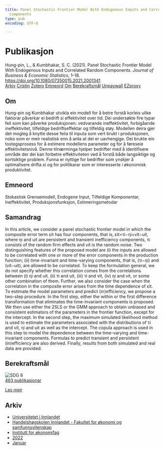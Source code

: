 ```yaml
---
title: Panel Stochastic Frontier Model With Endogenous Inputs and Correlated Random
  Components
type: pub
encoding: UTF-8

---
```

<h1>Publikasjon</h1>
<article id="csl-bib-container-AUJGZKTL" class="csl-bib-container">
  <div class="csl-bib-body"> <div class="csl-entry">Hung-pin, L., &#38; Kumbhakar, S. C. (2021). Panel Stochastic Frontier Model With Endogenous Inputs and Correlated Random Components. <i>Journal of Business &#38; Economic Statistics</i>, 1–18. <a href="https://doi.org/10.1080/07350015.2021.2001341">https://doi.org/10.1080/07350015.2021.2001341</a></div> </div>
  <div class="csl-bib-buttons">
    <a href="#taxonomy-article-AUJGZKTL" alt="archive" class="csl-bib-button">Arkiv</a>
    <a href="https://app.cristin.no/results/show.jsf?id=1976763" alt="Cristin" class="csl-bib-button">Cristin</a>
    <a href="http://zotero.org/groups/5881554/items/AUJGZKTL" alt="Zotero" class="csl-bib-button">Zotero</a>
    <a href="#keywords-article-AUJGZKTL" alt="keywords" class="csl-bib-button">Emneord</a>
    <a href="#about-article-AUJGZKTL" alt="about_pub" class="csl-bib-button">Om</a>
    <a href="#sdg-article-AUJGZKTL" alt="sdg" class="csl-bib-button">Berekraftsmål</a>
    <a href="https://www.tandfonline.com/doi/pdf/10.1080/07350015.2021.2001341?needAccess=true" alt="Unpaywall" class="csl-bib-button">Unpaywall</a>
    <a href="https://www.tandfonline.com/doi/pdf/10.1080/07350015.2021.2001341?needAccess=true" alt="EZproxy" class="csl-bib-button">EZproxy</a>
  </div>
  <div id="csl-bib-meta-container-AUJGZKTL"></div>
</article>
<div id="csl-bib-meta-AUJGZKTL" class="csl-bib-meta">
  <article id="about-article-AUJGZKTL" class="about_pub-article">
    <h1>Om</h1>
    Hung-pin og Kumbhakar utvikla ein modell for å betre forstå korleis ulike faktorar påverkar ei bedrift si effektivitet over tid. Dei undersøkte fire typar feil som kan påverke produksjonen: vedvarande ineffektivitet, forbigåande ineffektivitet, tilfeldige bedriftseffektar og tilfeldig støy. Modellen deira gjer det mogleg å knytte desse feila til inputa som vert brukt i produksjonen, noko som er meir realistisk enn å anta at dei er uavhengige. Dei brukte ein tostegsprosess for å estimere modellens parameter og for å føreseie effektivitetsnivå. Denne tilnærminga hjelper bedrifter med å identifisere område der dei kan forbetre effektiviteten ved å forstå både langsiktige og kortsiktige problem. Funna er nyttige for bedrifter som ynskjer å optimalisere drifta si og for politikarar som er interesserte i økonomisk produktivitet.
  </article>
  <article id="keywords-article-AUJGZKTL" class="keywords-article">
    <h1>Emneord</h1>
    Stokastisk Grensemodell, Endogene Input, Tilfeldige Komponentar, Ineffektivitet, Produksjonsfunksjon, Estimeringsmetodar
  </article>
  <article id="abstract-article-AUJGZKTL" class="abstract-article">
    <h1>Samandrag</h1>
    In this article, we consider a panel stochastic frontier model in which the composite error term εit has four components, that is, εit=τi−ηi+vit−uit, where ηi and uit are persistent and transient inefficiency components, τi consists of the random firm effects and vit is the random noise. Two distinguishing features of the proposed model are (i) the inputs are allowed to be correlated with one or more of the error components in the production function; (ii) time-invariant and time-varying components, that is, (τi−ηi) and (vit−uit), are allowed to be correlated. To keep the formulation general, we do not specify whether this correlation comes from the correlations between (i) ηi and uit, (ii) τi and uit, (iii) τi and vit, (iv) ηi and vit, or some other combination of them. Further, we also consider the case when the correlation in the composite error arises from the time dependence of εit. To estimate the model parameters and predict (in)efficiency, we propose a two-step procedure. In the first step, either the within or the first difference transformation that eliminates the time-invariant components is proposed. We then use either the 2SLS or the GMM approach to obtain unbiased and consistent estimators of the parameters in the frontier function, except for the intercept. In the second step, the maximum simulated likelihood method is used to estimate the parameters associated with the distributions of τi and vit, ηi and uit as well as the intercept. The copula approach is used in this step to model the dependence between the time-varying and time-invariant components. Formulas to predict transient and persistent (in)efficiency are also derived. Finally, results from both simulated and real data are provided.
  </article>
  <article id="sdg-article-AUJGZKTL" class="sdg-article">
    <h1>Berekraftsmål</h1>
    <div class="sdg-container"><div id="sdg8" class="sdg">
        <img src="{{< params subfolder >}}images/sdg/sdg08_nn.png" class="image" alt="SDG 8">
        <div class="sdg-overlay">
          <a href="{{< params subfolder >}}nn/archive/?sdg=8#archive" class="sdg-publication-count"><span>463</span> publikasjonar</a>
          <p><a href="https://fn.no/om-fn/fns-baerekraftsmaal/anstendig-arbeid-og-oekonomisk-vekst?lang=nno-NO" class="sdg-read-more">Les meir</a></p>
        </div>
      </div></div>
  </article>
  <article id="taxonomy-article-AUJGZKTL" class="taxonomy-article">
    <h1>Arkiv</h1>
    <ul>
      <li><a href="{{< params subfolder >}}nn/archive/?key=3DCRN523">Universitetet i Innlandet</a></li>
      <li><a href="{{< params subfolder >}}nn/archive/?key=DU8Q9LN9">Handelshøgskolen Innlandet - Fakultet for økonomi og samfunnsvitenskap</a></li>
      <li><a href="{{< params subfolder >}}nn/archive/?key=3IQA89I8">Institutt for økonomifag</a></li>
      <li><a href="{{< params subfolder >}}nn/archive/?key=6THNNMZZ">2022</a></li>
      <li><a href="{{< params subfolder >}}nn/archive/?key=UVMJ4AMR">Januar</a></li>
    </ul>
  </article>
</div>
